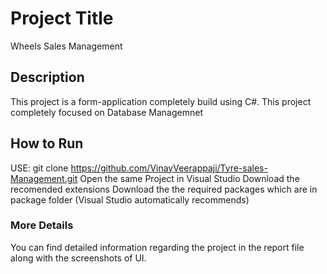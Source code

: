 # Project Title
Wheels Sales Management

## Description
This project is a form-application completely build using C#.
This project completely focused on Database Managemnet

## How to Run
USE: git clone https://github.com/VinayVeerappaji/Tyre-sales-Management.git
Open the same Project in Visual Studio
Download the recomended extensions
Download the the required packages which are in package folder
(Visual Studio automatically recommends)

### More Details
You can find detailed information regarding the project in the report file along with the screenshots of UI.
